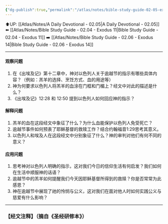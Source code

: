 ```yaml
---
{"dg-publish":true,"permalink":"/atlas/notes/bible-study-guide-02-05-exodus-12/"}
---
```


⬆️UP: [[Atlas/Notes/A Daily Devotional - 02.05\|A Daily Devotional - 02.05]]
⬅️ [[Atlas/Notes/Bible Study Guide - 02.04 - Exodus 11\|Bible Study Guide - 02.04 - Exodus 11]]
➡️ [[Atlas/Notes/Bible Study Guide - 02.06 - Exodus 14\|Bible Study Guide - 02.06 - Exodus 14]] 

---
#### 观察问题 
1. 在《出埃及记》第十二章中，神对以色列人关于逾越节的指示有哪些具体内容？（例如：羔羊的选择、烹饪方式、血的用途等）  
2. 神为何要求以色列人将羔羊的血涂在门框和门楣上？经文中对此的描述是什么？  
3. 《出埃及记》12:28 和 12:50 提到以色列人如何回应神的指示？  

#### 解释问题  
1. 羔羊的血在这段经文中象征了什么？为什么血能保护以色列人免受死亡？  
2. 逾越节事件如何预表了耶稣基督的救赎工作？结合约翰福音1:29思考其意义。  
3. 以色列人和埃及人在这段经文中分别象征了什么？神的审判对他们有何不同的意义？  

#### 应用问题  
1. 思考神对以色列人明确的指示，这对我们今日的信仰生活有何启发？我们如何在生活中顺服神的话语？  
2. 逾越节中的羔羊如何提醒我们今天因耶稣基督所得到的救赎？你是否常常为此感恩？  
3. 神在逾越节中展现了祂的怜悯与公义，这对我们在面对他人时如何实践公义与慈爱有什么影响？

---
### 【经文注释】（摘自《圣经研修本》）


